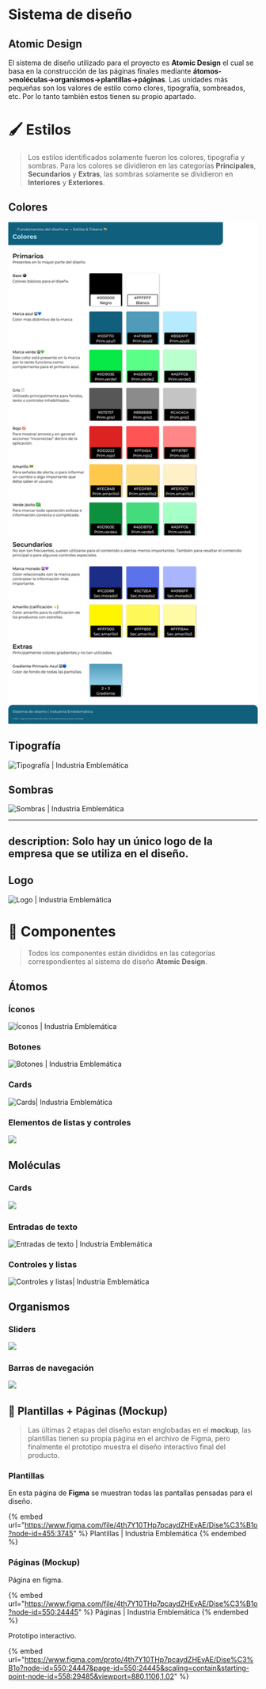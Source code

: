# Sistema de diseño

## Atomic Design

El sistema de diseño utilizado para el proyecto es **Atomic Design** el cual se basa en la construcción de las páginas finales mediante **átomos->moléculas->organismos->plantillas->páginas**. Las unidades más pequeñas son los valores de estilo como clores, tipografía, sombreados, etc. Por lo tanto también estos tienen su propio apartado.

# 🖌 Estilos

> Los estilos identificados solamente fueron los colores, tipografía y sombras. Para los colores se dividieron en las categorías **Principales**, **Secundarios** y **Extras**, las sombras solamente se dividieron en **Interiores** y **Exteriores**.

## Colores

![Colores | Industria Emblemática](.gitbook/assets/Colores.svg)

## Tipografía

![Tipografía | Industria Emblemática](../../.gitbook/assets/Tipografía.svg)

## Sombras

![Sombras | Industria Emblemática](<../../.gitbook/assets/Sombras 🔮 (1).svg>)

---
description: Solo hay un único logo de la empresa que se utiliza en el diseño.
---

## Logo

![Logo | Industria Emblemática](../../.gitbook/assets/ie.svg)

# 🧩  Componentes

> Todos los componentes están divididos en las categorías correspondientes al sistema de diseño **Atomic Design**.

## Átomos

### Íconos

![Íconos | Industria Emblemática](<../../../.gitbook/assets/Íconos 🖼️.svg>)

### Botones

![Botones | Industria Emblemática](<../../../.gitbook/assets/Botones 🎮.svg>)

### Cards

![Cards| Industria Emblemática](<../../../.gitbook/assets/Cards 📸.svg>)

### Elementos de listas y controles

![](<../../../.gitbook/assets/Elementos de listas & controles 📝️.svg>)

## Moléculas

### Cards

![](<../../../.gitbook/assets/Cards 🎴.svg>)

### Entradas de texto

![Entradas de texto | Industria Emblemática](<../../../.gitbook/assets/Entradas de texto ⌨️.svg>)

### Controles y listas

![Controles y listas| Industria Emblemática](<../../../.gitbook/assets/Controles & Listas 📝.svg>)

## Organismos

### Sliders

![](<../../../.gitbook/assets/Sliders 🪧.svg>)

### Barras de navegación
![](<../../../.gitbook/assets/Barras de navegación 🖱️.svg>)

## 📃 Plantillas + Páginas (Mockup)

> Las últimas 2 etapas del diseño estan englobadas en el **mockup**, las plantillas tienen su propia página en el archivo de Figma, pero finalmente el prototipo muestra el diseño interactivo final del producto.

### Plantillas

En esta página de **Figma** se muestran todas las pantallas pensadas para el diseño.

{% embed url="https://www.figma.com/file/4th7Y10THp7pcaydZHEvAE/Dise%C3%B1o?node-id=455:3745" %}
Plantillas | Industria Emblemática
{% endembed %}

### Páginas (Mockup)

Página en figma.

{% embed url="https://www.figma.com/file/4th7Y10THp7pcaydZHEvAE/Dise%C3%B1o?node-id=550:24445" %}
Páginas | Industria Emblemática
{% endembed %}

Prototipo interactivo.

{% embed url="https://www.figma.com/proto/4th7Y10THp7pcaydZHEvAE/Dise%C3%B1o?node-id=550:24447&page-id=550:24445&scaling=contain&starting-point-node-id=558:29485&viewport=880,1106,1.02" %}

